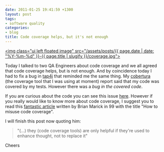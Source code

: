 ```yaml
---
date: 2011-01-25 19:41:59 +1300
layout: post
tags:
- software quality
categories:
- blog
title: Code coverage helps, but it's not enough
---
```


<a title="tap4j Cobertura report" href="http://tap4j.sourceforge.net/cobertura/index.html"><img class="ui left floated image" src="/assets/posts/{{ page.date | date: "%Y-%m-%d" }}-{{ page.title | slugify }}/coverage.jpg"></a>

Today I talked to two QA Engineers about code coverage and we all agreed that code coverage helps, but is not enough. And by coincidence today I had to fix a bug in <a title="tap4j - Test Anything Protocol API for Java" href="http://tap4j.sourceforge.net/">tap4j</a> that reminded me the same thing. My <a title="Cobertura homepage" href="http://cobertura.sourceforge.net/">cobertura</a> (the coverage tool that I was using at moment) report said that my code was covered by my tests. However there was a <em>bug in the covered code</em>.

If you are curious about the code you can see this issue <a title="tap4j BUG #3165200" href="http://sourceforge.net/tracker/?func=detail&amp;aid=3165200&amp;group_id=351793&amp;atid=1470124">here</a>. However if you really would like to know more about code coverage, I suggest you to read this <a title="How to misuse code coverage - Brian Marick" href="http://www.exampler.com/testing-com/writings/coverage.pdf">fantastic article</a> written by Brian Marick in 99 with the title "How to misuse code coverage".

I will finish this post now quoting him:

>"(...) they (code coverage tools) are only helpful if they're used to enhance thought, not to replace it"

Cheers

